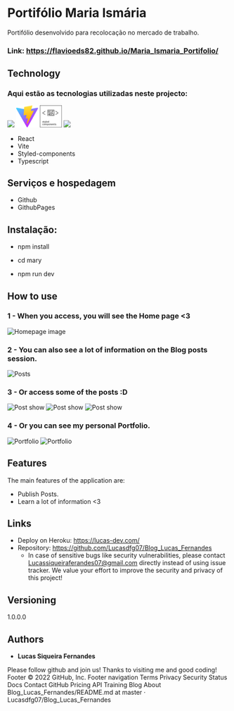 
# Portifólio Maria Ismária
   Portifólio desenvolvido para recolocação no mercado de trabalho.
### Link: https://flavioeds82.github.io/Maria_Ismaria_Portifolio/
 
## Technology 

### Aqui estão as tecnologias utilizadas neste projecto: 
<img src="https://cdn.jsdelivr.net/gh/devicons/devicon/icons/react/react-original-wordmark.svg" width=50px />
<img src="./public/vite.svg" width=50px/>
<img src="./public/assets/images/README/styled-components.svg" width=50px/>
<img src="https://cdn.jsdelivr.net/gh/devicons/devicon/icons/typescript/typescript-original.svg" width=50px/>

* React 
* Vite
* Styled-components
* Typescript

          

## Serviços e hospedagem

* Github
* GithubPages

## Instalação:

* npm install

* cd mary
  
* npm run dev
  
## How to use

### 1 - When you access, you will see the Home page <3

![Homepage image](https://github.com/Lucasdfg07/Blog_Lucas_Fernandes/blob/master/public/readme/home.png)

### 2 - You can also see a lot of information on the Blog posts session.

![Posts](https://github.com/Lucasdfg07/Blog_Lucas_Fernandes/blob/master/public/readme/posts.png)

### 3 - Or access some of the posts :D

![Post show](https://github.com/Lucasdfg07/Blog_Lucas_Fernandes/blob/master/public/readme/post_1.png)
![Post show](https://github.com/Lucasdfg07/Blog_Lucas_Fernandes/blob/master/public/readme/post_2.png)
![Post show](https://github.com/Lucasdfg07/Blog_Lucas_Fernandes/blob/master/public/readme/post_3.png)

### 4 - Or you can see my personal Portfolio.

![Portfolio](https://github.com/Lucasdfg07/Blog_Lucas_Fernandes/blob/master/public/readme/portfolio_1.png)
![Portfolio](https://github.com/Lucasdfg07/Blog_Lucas_Fernandes/blob/master/public/readme/portfolio_2.png)


## Features

The main features of the application are:
 - Publish Posts.
 - Learn a lot of information <3


## Links
  - Deploy on Heroku: https://lucas-dev.com/
  - Repository: https://github.com/Lucasdfg07/Blog_Lucas_Fernandes
    - In case of sensitive bugs like security vulnerabilities, please contact
      Lucassiqueiraferandes07@gmail.com directly instead of using issue tracker. We value your effort
      to improve the security and privacy of this project!

  ## Versioning

  1.0.0.0


  ## Authors

  * **Lucas Siqueira Fernandes** 

  Please follow github and join us!
  Thanks to visiting me and good coding!
Footer
© 2022 GitHub, Inc.
Footer navigation
Terms
Privacy
Security
Status
Docs
Contact GitHub
Pricing
API
Training
Blog
About
Blog_Lucas_Fernandes/README.md at master · Lucasdfg07/Blog_Lucas_Fernandes